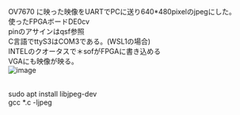 OV7670 に映った映像をUARTでPCに送り640*480pixelのjpegにした。<br>
使ったFPGAボードDE0cv<br>
pinのアサインはqsf参照<br>
C言語でttyS3はCOM3である。(WSL1の場合)<br>
INTELのクオータスで＊sofがFPGAに書き込める<br>
VGAにも映像が映る。<br>
![image](https://github.com/user-attachments/assets/7675e224-16c4-435f-83b7-8f232ae32beb)

<br>
sudo apt install  libjpeg-dev<br>
gcc *.c -ljpeg
